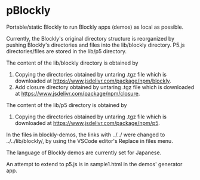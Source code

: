 # pBlockly
Portable/static Blockly to run Blockly apps (demos) as local as possible.

Currently, the Blockly's original directory structure is reorganized by pushing Blockly's directories and files into the lib/blockly directory. P5.js directories/files are stored in the lib/p5 directory.

The content of the lib/blockly directory is obtained by
1. Copying the directories obtained by untaring .tgz file which is downloaded at https://www.jsdelivr.com/package/npm/blockly.
1. Add closure directory obtained by untaring .tgz file which is downloaded at https://www.jsdelivr.com/package/npm/closure. 

The content of the lib/p5 directory is obtained by
1. Copying the directories obtained by untaring .tgz file which is downloaded at https://www.jsdelivr.com/package/npm/p5.

In the files in blockly-demos, the links with ../../  were changed to ../../lib/blockly/, by using the VSCode editor's Replace in files menu.

The language of Blockly demos are currently set for Japanese.

An attempt to extend to p5.js is in sample1.html in the demos' generator app.
